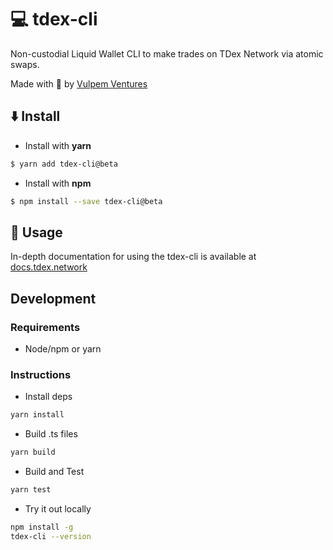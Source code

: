 # 💻 tdex-cli
Non-custodial Liquid Wallet CLI to make trades on TDex Network via atomic swaps.

Made with 🖤 by [Vulpem Ventures](https://vulpem.com)

## ⬇️ Install

* Install with **yarn**
```sh
$ yarn add tdex-cli@beta
```
* Install with **npm**
```sh
$ npm install --save tdex-cli@beta
```

## 📄 Usage

In-depth documentation for using the tdex-cli is available at [docs.tdex.network](https://docs.tdex.network/tdex-cli.html)


## Development

### Requirements

* Node/npm or yarn

### Instructions

* Install deps

```sh
yarn install
```

* Build .ts files

```sh
yarn build
```

* Build and Test

```sh
yarn test
``` 

* Try it out locally

```sh
npm install -g 
tdex-cli --version
```













